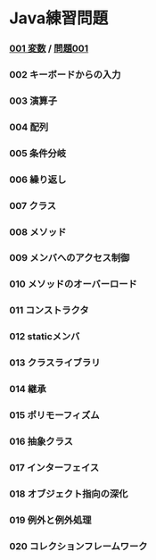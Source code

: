 # Java練習問題
### [001 変数](https://github.com/stdyashu/Java_test/tree/main/src/variable_001) / [問題001](https://javadrill.tech/001-変数)
### 002 キーボードからの入力
### 003 演算子
### 004 配列
### 005 条件分岐
### 006 繰り返し
### 007 クラス
### 008 メソッド
### 009 メンバへのアクセス制御
### 010 メソッドのオーバーロード
### 011 コンストラクタ
### 012 staticメンバ
### 013 クラスライブラリ
### 014 継承
### 015 ポリモーフィズム
### 016 抽象クラス
### 017 インターフェイス
### 018 オブジェクト指向の深化
### 019 例外と例外処理
### 020 コレクションフレームワーク
